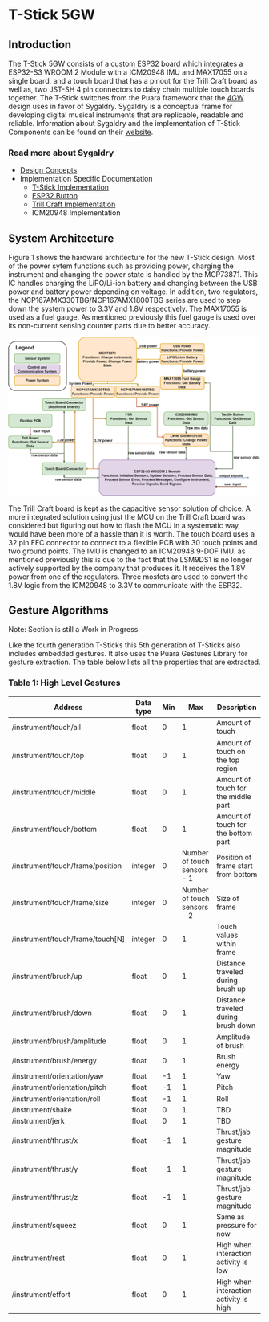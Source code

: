 # T-Stick 5GW

## Introduction

The T-Stick 5GW consists of a custom ESP32 board which integrates a ESP32-S3 WROOM 2 Module with a ICM20948 IMU and MAX17055 on a single board, and a touch board that has a pinout for the Trill Craft board as well as, two JST-SH 4 pin connectors to daisy chain multiple touch boards together. The T-Stick switches from the Puara framework that the [4GW](./T-Stick%204GW.md) design uses in favor of Sygaldry. Sygaldry is a conceptual frame for developing digital musical instruments that are replicable, readable and reliable. Information about Sygaldry and the implementation of T-Stick Components can be found on their [website](https://enchantedinstruments.com/).

### Read more about Sygaldry

* [Design Concepts](https://enchantedinstruments.com/page-docs-design_concepts.html)
* Implementation Specific Documentation
  * [T-Stick Implementation](https://enchantedinstruments.com/page-sygin-t_stick)
  * [ESP32 Button](https://enchantedinstruments.com/page-sygse-button.html)
  * [Trill Craft Implementation](https://enchantedinstruments.com/page-sygsa-trill_craft)
  * ICM20948 Implementation

## System Architecture

Figure 1 shows the hardware architecture for the new T-Stick design. Most of the power sytem functions such as providing power, charging the instrument and changing the power state is handled by the MCP73871. This IC handles charging the LiPO/Li-ion battery and changing between the USB power and battery power depending on voltage. In addition, two regulators, the NCP167AMX330TBG/NCP167AMX1800TBG series are used to step down the system power to 3.3V and 1.8V respectively. The MAX17055 is used as a fuel gauge. As mentioned previously this fuel gauge is used over its non-current sensing counter parts due to better accuracy.

 ![Figure 1: T-Stick 5GW Architecture](Images/TStick-HardwareArchitecture-Pro.png)

The Trill Craft board is kept as the capacitive sensor solution of choice. A more integrated solution using just the MCU on the Trill Craft board was considered but figuring out how to flash the MCU in a systematic way, would have been more of a hassle than it is worth. The touch board uses a 32 pin FFC connector to connect to a flexible PCB with 30 touch points and two ground points. The IMU is changed to an ICM20948 9-DOF IMU. as mentioned previously this is due to the fact that the LSM9DS1 is no longer actively supported by the company that produces it. It receives the 1.8V power from one of the regulators. Three mosfets are used to convert the 1.8V logic from the ICM20948 to 3.3V to communicate with the ESP32. 

## Gesture Algorithms

Note: Section is still a Work in Progress

Like the fourth generation T-Sticks this 5th generation of T-Sticks also includes embedded gestures. It also uses the Puara Gestures Library for gesture extraction. The table below lists all the properties that are extracted.

### Table 1: High Level Gestures

| Address | Data type | Min | Max | Description |
|----|----|----|----|----|
| /instrument/touch/all | float | 0 | 1 | Amount of touch |
| /instrument/touch/top | float | 0 | 1 | Amount of touch on the top region |
| /instrument/touch/middle | float | 0 | 1 | Amount of touch for the middle part |
| /instrument/touch/bottom | float | 0 | 1 | Amount of touch for the bottom part |
| /instrument/touch/frame/position | integer | 0 | Number of touch sensors - 1 | Position of frame start from bottom |
| /instrument/touch/frame/size | integer | 0 | Number of touch sensors - 2 | Size of frame |
| /instrument/touch/frame/touch\[N\] | integer | 0 | 1 | Touch values within frame |
| /instrument/brush/up | float | 0 | 1 | Distance traveled during brush up |
| /instrument/brush/down | float | 0 | 1 | Distance traveled during brush down |
| /instrument/brush/amplitude | float | 0 | 1 | Amplitude of brush |
| /instrument/brush/energy | float | 0 | 1 | Brush energy |
| /instrument/orientation/yaw | float | -1 | 1 | Yaw |
| /instrument/orientation/pitch | float | -1 | 1 | Pitch |
| /instrument/orientation/roll | float | -1 | 1 | Roll |
| /instrument/shake | float | 0 | 1 | TBD |
| /instrument/jerk | float | 0 | 1 | TBD |
| /instrument/thrust/x | float | -1 | 1 | Thrust/jab gesture magnitude |
| /instrument/thrust/y | float | -1 | 1 | Thrust/jab gesture magnitude |
| /instrument/thrust/z | float | -1 | 1 | Thrust/jab gesture magnitude |
| /instrument/squeez | float | 0 | 1 | Same as pressure for now |
| /instrument/rest | float | 0 | 1 | High when interaction activity is low |
| /instrument/effort | float | 0 | 1 | High when interaction activity is high |


